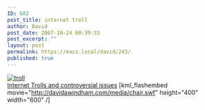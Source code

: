 ```yaml
---
ID: 682
post_title: internet troll
author: David
post_date: 2007-10-24 08:39:33
post_excerpt: ""
layout: post
permalink: https://macs.local/david/243/
published: true
---
```

<a href="http://en.wikipedia.org/wiki/Troll_Internet"><img src="http://www.davidwindham.org/images/troll.png" alt="troll" /><br />Internet Trolls </a>
<a href="http://en.wikipedia.org/wiki/Wikipedia:List_of_controversial_issues">and controversial issues</a>
[kml_flashembed movie="http://davidawindham.com/media/chair.swf" height="400" width="600" /] 
